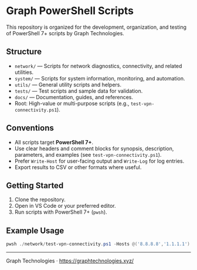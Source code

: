 # Graph PowerShell Scripts

This repository is organized for the development, organization, and testing of PowerShell 7+ scripts by Graph Technologies.

## Structure

- `network/` — Scripts for network diagnostics, connectivity, and related utilities.
- `system/` — Scripts for system information, monitoring, and automation.
- `utils/` — General utility scripts and helpers.
- `tests/` — Test scripts and sample data for validation.
- `docs/` — Documentation, guides, and references.
- Root: High-value or multi-purpose scripts (e.g., `test-vpn-connectivity.ps1`).

## Conventions

- All scripts target **PowerShell 7+**.
- Use clear headers and comment blocks for synopsis, description, parameters, and examples (see `test-vpn-connectivity.ps1`).
- Prefer `Write-Host` for user-facing output and `Write-Log` for log entries.
- Export results to CSV or other formats where useful.

## Getting Started

1. Clone the repository.
2. Open in VS Code or your preferred editor.
3. Run scripts with PowerShell 7+ (`pwsh`).

## Example Usage

```powershell
pwsh ./network/test-vpn-connectivity.ps1 -Hosts @('8.8.8.8','1.1.1.1')
```

---

Graph Technologies · https://graphtechnologies.xyz/

